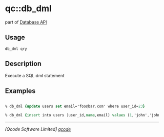 qc::db_dml
==========

part of [Database API](../db.md)

Usage
-----
`db_dml qry`

Description
-----------
Execute a SQL dml statement

Examples
--------
```tcl

% db_dml {update users set email='foo@bar.com' where user_id=23}

% db_dml {insert into users (user_id,name,email) values (1,'john','john@example.com') }

```

----------------------------------
*[Qcode Software Limited] [qcode]*

[qcode]: http://www.qcode.co.uk "Qcode Software"